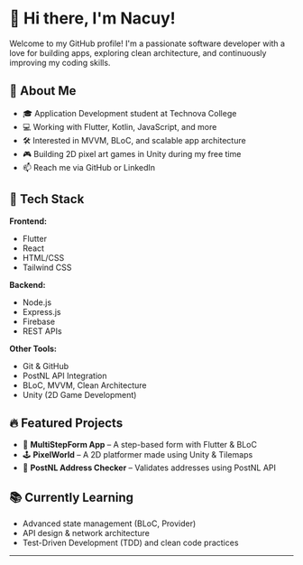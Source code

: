 # 👋 Hi there, I'm Nacuy!

Welcome to my GitHub profile! I'm a passionate software developer with a love for building apps, exploring clean architecture, and continuously improving my coding skills.

## 🧠 About Me

- 🎓 Application Development student at Technova College
- 💻 Working with Flutter, Kotlin, JavaScript, and more
- 🛠️ Interested in MVVM, BLoC, and scalable app architecture
- 🎮 Building 2D pixel art games in Unity during my free time
- 📫 Reach me via GitHub or LinkedIn

## 🚀 Tech Stack

**Frontend:**
- Flutter
- React
- HTML/CSS
- Tailwind CSS

**Backend:**
- Node.js
- Express.js
- Firebase
- REST APIs

**Other Tools:**
- Git & GitHub
- PostNL API Integration
- BLoC, MVVM, Clean Architecture
- Unity (2D Game Development)

## 🔥 Featured Projects

- 📱 **MultiStepForm App** – A step-based form with Flutter & BLoC
- 🕹️ **PixelWorld** – A 2D platformer made using Unity & Tilemaps
- 🧭 **PostNL Address Checker** – Validates addresses using PostNL API

## 📚 Currently Learning

- Advanced state management (BLoC, Provider)
- API design & network architecture
- Test-Driven Development (TDD) and clean code practices

---
